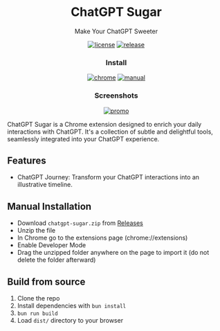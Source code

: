 <div align="center">

# ChatGPT Sugar

Make Your ChatGPT Sweeter

[![license][license-image]][license-url]
[![release][release-image]][release-url]

### Install

[![chrome][chrome-image]][chrome-url] [![manual][manual-image]][manual-url]

[license-image]: https://img.shields.io/badge/license-GPLv3.0-blue.svg
[license-url]: https://github.com/yaozhiwang/chatgpt-sugar/blob/master/LICENSE
[release-image]:
  https://img.shields.io/github/v/release/yaozhiwang/chatgpt-sugar?color=blue
[release-url]: https://github.com/yaozhiwang/chatgpt-sugar/releases/latest
[chrome-image]:
  https://img.shields.io/badge/-Chrome-brightgreen?style=for-the-badge&logo=google-chrome&logoColor=white
[chrome-url]: https://chatgptsugar.xyz/chrome?utm_source=github
[manual-image]:
  https://img.shields.io/badge/-Manual-lightgrey?style=for-the-badge
[manual-url]: #manual-installation

### Screenshots

[![promo][promo-image]][promo-url]

[promo-image]: http://img.youtube.com/vi/ZUZkHaTC91U/0.jpg
[promo-url]: https://www.youtube.com/watch?v=ZUZkHaTC91U

</div>

ChatGPT Sugar is a Chrome extension designed to enrich your daily interactions
with ChatGPT. It's a collection of subtle and delightful tools, seamlessly
integrated into your ChatGPT experience.

## Features

- ChatGPT Journey: Transform your ChatGPT interactions into an illustrative
  timeline.

## Manual Installation

- Download `chatgpt-sugar.zip` from
  [Releases](https://github.com/yaozhiwang/chatgpt-sugar/releases)
- Unzip the file
- In Chrome go to the extensions page (chrome://extensions)
- Enable Developer Mode
- Drag the unzipped folder anywhere on the page to import it (do not delete the
  folder afterward)

## Build from source

1. Clone the repo
2. Install dependencies with `bun install`
3. `bun run build`
4. Load `dist/` directory to your browser
